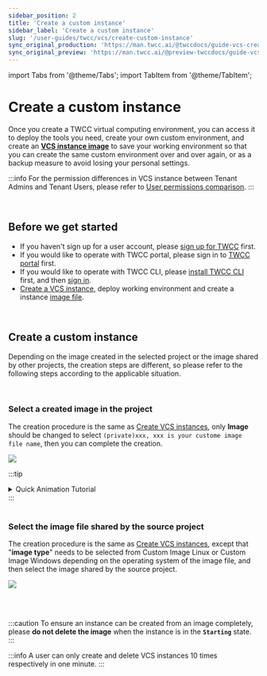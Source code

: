 ```yaml
---
sidebar_position: 2
title: 'Create a custom instance'
sidebar_label: 'Create a custom instance'
slug: '/user-guides/twcc/vcs/create-custom-instance'
sync_original_production: 'https://man.twcc.ai/@twccdocs/guide-vcs-create-custom-instance-zh' 
sync_original_preview: 'https://man.twcc.ai/@preview-twccdocs/guide-vcs-create-custom-instance-zh' 
---
```


import Tabs from '@theme/Tabs';
import TabItem from '@theme/TabItem';

# Create a custom instance

Once you create a TWCC virtual computing environment, you can access it to deploy the tools you need, create your own custom environment, and create an [**VCS instance image**](https://man.twcc.vip/en/docs/vcs/user-guides/backup/creation) to save your working environment so that you can create the same custom environment over and over again, or as a backup measure to avoid losing your personal settings.

:::info
For the permission differences in VCS instance between Tenant Admins and Tenant Users, please refer to [<ins>User permissions comparison</ins>](https://man.twcc.ai/@twccdocs/role-main-en).
:::

<br/>


## Before we get started

- If you haven't sign up for a user account, please [sign up for TWCC](https://www.twcc.ai/) first.
- If you would like to operate with TWCC portal, please sign in to [TWCC portal](https://www.twcc.ai/) first.
- If you would like to operate with TWCC CLI, please [install TWCC CLI](https://man.twcc.ai/XP63CErkQve0tlN0oHxrcA?view#1-2-%E5%AE%89%E8%A3%9DTWCC-CLI) first, and then [sign in](https://man.twcc.ai/XP63CErkQve0tlN0oHxrcA?view#1-3-%E9%80%B2%E5%85%A5-TWCC_CLI-%E7%92%B0%E5%A2%83%E4%B8%A6%E9%96%8B%E5%A7%8B%E4%BD%BF%E7%94%A8%E6%9C%8D%E5%8B%99).
- [Create a VCS instance](https://man.twcc.ai/@twccdocs/guide-vcs-create-en), deploy working environment and create a instance [image file](https://man.twcc.ai/@twccdocs/vcs-vds-instance-image-en).

<br/>

## Create a custom instance

Depending on the image created in the selected project or the image shared by other projects, the creation steps are different, so please refer to the following steps according to the applicable situation.

<br/>

### Select a created image in the project

<Tabs>

<TabItem value="TWCC Portal" label="TWCC Portal">

The creation procedure is the same as [<ins>Create VCS instances</ins>](https://man.twcc.vip/en/docs/vcs/user-guides/creation/vcs-instances), only **Image** should be changed to select `(private)xxx, xxx is your custome image file name`, then you can complete the creation.

![](https://cos.twcc.ai/SYS-MANUAL/uploads/upload_0dcb4912bb77fb6de9f67c58d74bf47a.png)

:::tip
<details>

<summary> Quick Animation Tutorial <i class="fa fa-file-video-o" aria-hidden="true"></i> </summary>

![](https://i.imgur.com/XLTl6xa.gif)

</details>
:::

</TabItem>

<TabItem value="TWCC CLI" label="TWCC CLI(TBD)">

<br/>

</TabItem>

</Tabs>

<br/>


### Select the image file shared by the source project

<Tabs>

<TabItem value="TWCC Portal" label="TWCC Portal">

The creation procedure is the same as [<ins>Create VCS instances</ins>](https://man.twcc.vip/en/docs/vcs/user-guides/creation/vcs-instances), except that "**image type**" needs to be selected from Custom Image Linux or Custom Image Windows depending on the operating system of the image file, and then select the image shared by the source project.

![](https://cos.twcc.ai/SYS-MANUAL/uploads/upload_09dbcd06461d854690a0e0d04136673b.png)

</TabItem>

<TabItem value="TWCC CLI" label="TWCC CLI(TBD)">

<br/>

</TabItem>

</Tabs>

<br/>

:::caution
To ensure an instance can be created from an image completely, please **do not delete the image** when the instance is in the **`Starting`** state.
:::

:::info
A user can only create and delete VCS instances 10 times respectively in one minute.
:::